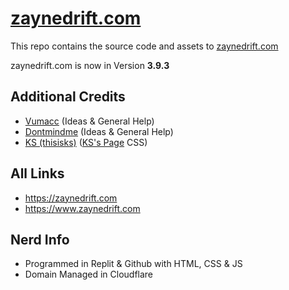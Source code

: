 # [zaynedrift.com](https://zaynedrift.com) 
This repo contains the source code and assets to [zaynedrift.com](https://zaynedrift.com) 

zaynedrift.com is now in Version **3.9.3**

## Additional Credits
- [Vumacc](https://github.com/Vumacc) (Ideas & General Help)
- [Dontmindme](https://github.com/dontmindme250) (Ideas & General Help)
- [KS (thisisks)](https://discord.com/users/635898897256022020) ([KS's Page](https://zaynedrift.com/people/ks/) CSS)

## All Links
- https://zaynedrift.com
- https://www.zaynedrift.com

## Nerd Info
- Programmed in Replit & Github with HTML, CSS & JS
- Domain Managed in Cloudflare